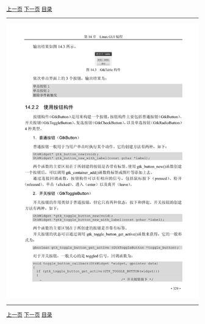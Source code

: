 [上一页](340.md) [下一页](342.md) [目录](../README.md)

***

![341](../images/341.png)

***

[上一页](340.md) [下一页](342.md) [目录](../README.md)